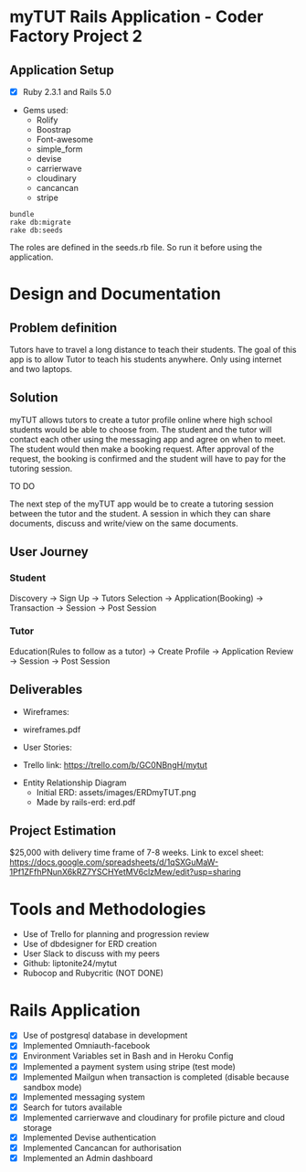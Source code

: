 # myTUT Rails Application - Coder Factory Project 2

## Application Setup

- [x] Ruby 2.3.1 and Rails 5.0
- Gems used:
  * Rolify
  * Boostrap
  * Font-awesome
  * simple_form
  * devise
  * carrierwave
  * cloudinary
  * cancancan
  * stripe

```
bundle
rake db:migrate
rake db:seeds
```
The roles are defined in the seeds.rb file. So run it before using the application.

# Design and Documentation

## Problem definition

Tutors have to travel a long distance to teach their students.
The goal of this app is to allow Tutor to teach his students anywhere. Only
using internet and two laptops.

## Solution

myTUT allows tutors to create a tutor profile online where high school students
would be able to choose from. The student and the tutor will contact each other
using the messaging app and agree on when to meet. The student would then make
a booking request. After approval of the request, the booking is confirmed and
the student will have to pay for the tutoring session.

TO DO

The next step of the myTUT app would be to create a tutoring session between the
tutor and the student. A session in which they can share documents, discuss and
write/view on the same documents.

## User Journey

### Student

Discovery -> Sign Up -> Tutors Selection -> Application(Booking) -> Transaction
-> Session -> Post Session

### Tutor

Education(Rules to follow as a tutor) -> Create Profile -> Application Review
-> Session -> Post Session

## Deliverables

- Wireframes:
* wireframes.pdf

- User Stories:
* Trello link: https://trello.com/b/GC0NBngH/mytut

- Entity Relationship Diagram
  * Initial ERD: assets/images/ERDmyTUT.png
  * Made by rails-erd: erd.pdf

## Project Estimation

$25,000 with delivery time frame of 7-8 weeks.
Link to excel sheet: https://docs.google.com/spreadsheets/d/1qSXGuMaW-1Pf1ZFfhPNunX6kRZ7YSCHYetMV6clzMew/edit?usp=sharing

# Tools and Methodologies

* Use of Trello for planning and progression review
* Use of dbdesigner for ERD creation
* User Slack to discuss with my peers
* Github: liptonite24/mytut
* Rubocop and Rubycritic (NOT DONE)

# Rails Application

- [x] Use of postgresql database in development
- [x] Implemented Omniauth-facebook
- [x] Environment Variables set in Bash and in Heroku Config
- [x] Implemented a payment system using stripe (test mode)
- [x] Implemented Mailgun when transaction is completed (disable because sandbox mode)
- [x] Implemented messaging system
- [x] Search for tutors available
- [x] Implemented carrierwave and cloudinary for profile picture and cloud storage
- [x] Implemented Devise authentication
- [x] Implemented Cancancan for authorisation
- [x] Implemented an Admin dashboard
